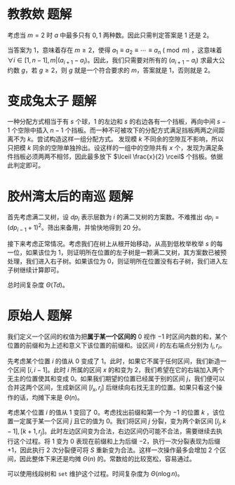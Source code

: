 # 教教欸 题解

考虑当 $m=2$ 时 $a$ 中最多只有 $0,1$ 两种数。因此只需判定答案是 $1$ 还是 $2$。

当答案为 $1$，意味着存在 $m \geq 2$，使得 $a_1 \equiv a_2 \equiv \cdots \equiv a_n\ (\bmod m)$ ，这意味着 $\forall i \in [1,n-1],m |(a_{i+1}-a_{i})$。因此，我们只需要对所有的 $(a_{i+1}-a_i)$ 求最大公约数 $g$，若 $g \geq 2$，则 $g$ 就是一个符合要求的 $m$，答案就是 $1$，否则就是 $2$。

# 变成兔太子 题解

一种分配方式相当于有 $s$ 个球，$1$ 的左边和 $s$ 的右边各有一个挡板，再向中间 $s-1$ 个空隙中插入 $n-1$ 个挡板。而一种不可被攻下的分配方式满足挡板两两之间距离不为 $k$。尝试构造这样一组分配方式。
发现模 $k$ 不同余的空隙互不影响，所以只把模 $k$ 同余的空隙单独拎出。设这样的一组中的空隙共有 $x$ 个，发现为满足条件挡板必须两两不相邻，因此最多放下 $\lceil \frac{x}{2} \rceil$ 个挡板。依据此判定即可。

# 胶州湾太后的南巡 题解

首先考虑满二叉树，设 $dp_i$ 表示层数为 $i$ 的满二叉树的方案数。不难推出 $dp_i=(dp_{i-1}+1)^2$。筛出来备用，并愉快地得到 $20$ 分。

接下来考虑正常情况。考虑我们在树上从根开始移动，从高到低枚举枚举 $s$ 的每一位，如果该位为 $1$，则证明所在位置的左子树是一颗满二叉树，其方案数已被预处理，我们进入右子树。如果该位为 $0$，则证明所在位置没有右子树，我们进入左子树继续计算即可。

总时间复杂度 $\Theta(Td)$。

# 原始人 题解
我们定义一个区间的权值为把**属于某一个区间的** $0$ 视作 $-1$ 时区间内数的和，某个位置的前缀和为上述和意义下该位置的前缀和。设区间 $i$ 的左右端点分别为 $l_i,r_i$。


先考虑某个位置 $i$ 的值从 $0$ 变成了 $1$。此时，如果它不属于任何区间，我们新造一个区间 $[i,i-1]$。此时 $i$ 所属的区间 $x$ 的和变为 $2$，我们希望在它的右端加入两个无主的位置使其和变成 $0$。如果我们期望的位置已经属于别的区间 $j$，我们便可以合并这两个区间，生成新区间 $[l_x,r_j]$ 后继续向右找无主的位置。如果只看这个操作的话，均摊下来是 $\Theta(n)$。

考虑某个位置 $i$ 的值从 $1$ 变回了 $0$。考虑找出前缀和第一个为 $-1$ 的位置 $k$ ，该位置一定属于某一个区间 $j$ 且它的值为 $0$。我们将区间 $j$ 分裂，变为两个新区间 $[l_j,k-1],[k+1,r_j]$。此时左边区间变为合法，右边区间仍可能不合法，需要继续去执行这个过程。将 $1$ 变为 $0$ 表现在前缀和上为后缀 $-2$，执行一次分裂表现为后缀 $+1$，因此执行 $2$ 次分裂便可将 $S$ 重新变为合法。这样一次操作最多会增加 $2$ 个区间，因此整体下来还是均摊 $\Theta(n)$ 的。常数给的比较宽松，容易通过。

可以使用线段树和 `set` 维护这个过程。时间复杂度为 $\Theta(n \log n)$。